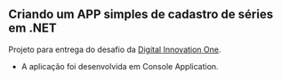 ## Criando um APP simples de cadastro de séries em .NET

Projeto para entrega do desafio da [Digital Innovation One](http://digitalinnovation.one).

* A aplicação foi desenvolvida em Console Application.

